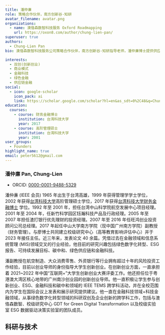 ```yaml
---
title: 潘仲亷
role: 策略合作伙伴，南方创新谷-知研
avatar_filename: avatar.png
organizations:
  - name: 澳恪森数智科技服务 Oxford Roadmapping
    url: https://oxon8.com/author/chung-lien-pan/
superuser: true
authors:
  - Chung-Lien Pan
bio: 澳恪森数智科技服务公司策略合作伙伴，南方创新谷-知研指导老师，潘仲亷博士提供供应链金融、绿色金融科技等产学研协作发展方案。同時是广州南方学院（成立时正式名称为中山大学南方学院）的校级研究中心及校级实验室ESG数据驱动决策实验室的核心成员，自2023年4月起，潘博士担任校级研究中心GDT for Green Digital Transformation 主任。潘博士一直在金融科技领域+科技金融领域，从事绿色数字化转型领域的科研双创及企业创新的跨学科工作。

interests:
  - 双创(创新创业)
  - 商业模式
  - 金融科技
  - 绿色金融
  - 供应链金融
social:
  - icon: google-scholar
    icon_pack: ai
    link: https://scholar.google.com/scholar?hl=en&as_sdt=0%2C48&q=Chung-Lien+Pan
education:
  courses:
    - course: 财务金融博士
      institution: 台湾科技大学
      year: 2017
    - course: 高阶管理硕士
      institution: 台湾科技大学
      year: 2001
user_groups:
  - Founders
highlight_name: true
email: peter5612@gmail.com
---
```


### 潘仲亷 Pan, Chung-Lien

- ORCID: [0000-0001-9488-5329](https://orcid.org/0000-0001-9488-5329)

潘仲亷 (IEEE 会员) 1965 年出生于台湾高雄，1999 年获得管理学学士学位，2002 年获得[台湾科技大学](https://www.qschina.cn/universities/national-taiwan-university-science-technology-taiwan-tech)高阶管理硕士学位，2017 年获得[台湾科技大学财务金融博士](https://www.fn.ntust.edu.tw/) 学位。1992 年至 2001 年，担任台湾中山科学院航空发展中心项目经理。 2001 年至 2004 年，任新竹科学园区钰瀚科技产品及行政经理。2005 年至 2007 年担任渣打银行优先理财的投资经理。2007 年至 2016 年任旺鸿创业投资顾问公司总经理。2017 年起任中山大学南方学院（现中国广州南方学院）副教授（财务管理）。与廖博士共同建立校级研究中心（高等教育影响评估中心）并于 2023 年接任主任。近三年来，发表论文 40 余篇。凭借过去在金融领域和信息系统管理 (MIS)领域交叉的行业经验，他目前的研究兴趣包括绿色数字化转型、ESG 报告、可持续发展目标、碳中和、绿色供应链和金融科技。

潘副教授在航空制造、大众消费零售、外资银行等行业拥有超过十年的风险投资工作经验，目前以创业导师的身份指导大学生创新创业。在创新创业方面，一直承担着 2021~2022 年中国“互联网+”大学生创新创业大赛评委工作。他还担任位于粤港澳大湾区核心地带的广州南沙创业园的创新创业导师。他一直积极让学生参与创新创业、ESG、金融科技和碳中和领域的 IEEE TEMS 跨学科活动，并在全校范围内为学生在国际会议上发表和展示研究提供建议。他一直在金融科技领域+科技金融领域，从事绿色数字化转型领域的科研双创及企业创新的跨学科工作，包括与澳恪森数智、校级研究中心 GDT for Green Digital Transformation 以及校级实验室 ESG 数据驱动决策实验室的团队成员。

## 科研与技术

